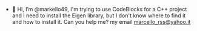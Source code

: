 - 👋 Hi, I’m @markello49,  I'm trying to use CodeBlocks for a C++ project and I need to install the Eigen library, but I don't know where to find it and how to install it. Can you help me?
my email <marcello_rss@yahoo.it>

<!---
markello49/markello49 is a ✨ special ✨ repository because its `README.md` (this file) appears on your GitHub profile.
You can click the Preview link to take a look at your changes.
--->
